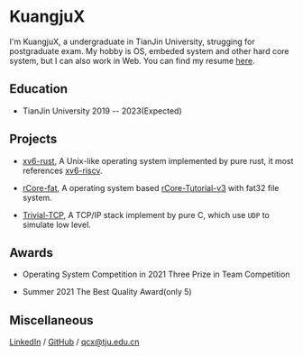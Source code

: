# KuangjuX

I'm KuangjuX, a undergraduate in TianJin University, strugging for postgraduate exam. My hobby is OS, embeded system and other hard core system, but I can also work in Web. You can find my resume [here](resume.pdf).

## Education

- TianJin University 2019 -- 2023(Expected)

## Projects

- [xv6-rust](https://github.com/Ko-oK-OS/xv6-rust), A Unix-like operating system implemented by pure rust, it most references [xv6-riscv](https://github.com/mit-pdos/xv6-riscv).

- [rCore-fat](https://github.com/KuangjuX/rCore-fat), A operating system based [rCore-Tutorial-v3](https://github.com/rcore-os/rCore-Tutorial-v3) with fat32 file system.

- [Trivial-TCP](https://github.com/KuangjuX/Trivial-TCP), A TCP/IP stack implement by pure C, which use `UDP` to simulate low level.

## Awards

- Operating System Competition in 2021 Three Prize in Team Competition

- Summer 2021 The Best Quality Award(only 5)

## Miscellaneous

[LinkedIn]() / [GitHub](https://github.com/KuangjuX) / qcx@tju.edu.cn
